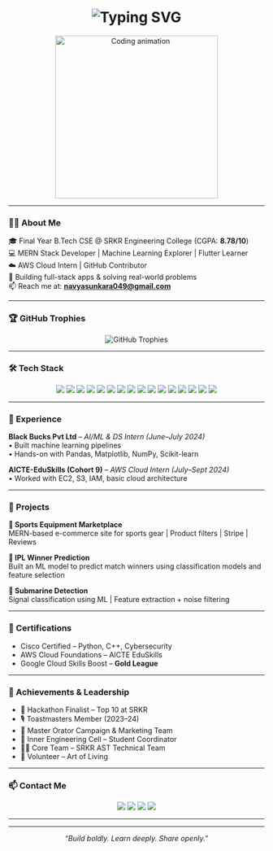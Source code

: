 <!-- Animated Typing Header -->
<h1 align="center">
  <img src="https://readme-typing-svg.demolab.com?font=Fira+Code&weight=500&size=26&pause=1000&color=F7009E&center=true&vCenter=true&width=900&lines=Hi+%F0%9F%91%8B%2C+I'm+SUNKARA+NAVYA+SRI+SAI;Full+Stack+Web+Developer+%7C+ML+Engineer;Cloud+%7C+Flutter+%7C+AWS+%7C+MERN+Stack+%7C+Open+to+Opportunities" alt="Typing SVG" />
</h1>

<p align="center">
  <img src="https://media.giphy.com/media/qgQUggAC3Pfv687qPC/giphy.gif" width="320" alt="Coding animation" />
</p>

---

### 👩‍💻 About Me

🎓 Final Year B.Tech CSE @ SRKR Engineering College (CGPA: **8.78/10**)  
💻 MERN Stack Developer | Machine Learning Explorer | Flutter Learner  
☁️ AWS Cloud Intern | GitHub Contributor  
🧠 Building full-stack apps & solving real-world problems  
📫 Reach me at: **navyasunkara049@gmail.com**

---

### 🏆 GitHub Trophies

<p align="center">
  <img src="https://github-profile-trophy.vercel.app/?username=Navya0311&theme=monokai&no-frame=true&column=7&margin-w=8&margin-h=10" alt="GitHub Trophies" />
</p>

---

### 🛠️ Tech Stack

<p align="center">
  <img src="https://img.shields.io/badge/C-00599C?style=for-the-badge&logo=c&logoColor=white"/>
  <img src="https://img.shields.io/badge/Java-007396?style=for-the-badge&logo=java&logoColor=white"/>
  <img src="https://img.shields.io/badge/Python-3776AB?style=for-the-badge&logo=python&logoColor=white"/>
  <img src="https://img.shields.io/badge/JavaScript-F7DF1E?style=for-the-badge&logo=javascript&logoColor=black"/>
  <img src="https://img.shields.io/badge/React-20232A?style=for-the-badge&logo=react&logoColor=61DAFB"/>
  <img src="https://img.shields.io/badge/Node.js-339933?style=for-the-badge&logo=node.js&logoColor=white"/>
  <img src="https://img.shields.io/badge/Express.js-000000?style=for-the-badge&logo=express&logoColor=white"/>
  <img src="https://img.shields.io/badge/MongoDB-4EA94B?style=for-the-badge&logo=mongodb&logoColor=white"/>
  <img src="https://img.shields.io/badge/MySQL-005C84?style=for-the-badge&logo=mysql&logoColor=white"/>
  <img src="https://img.shields.io/badge/Flutter-02569B?style=for-the-badge&logo=flutter&logoColor=white"/>
  <img src="https://img.shields.io/badge/AWS-232F3E?style=for-the-badge&logo=amazonaws&logoColor=white"/>
  <img src="https://img.shields.io/badge/Postman-FF6C37?style=for-the-badge&logo=postman&logoColor=white"/>
  <img src="https://img.shields.io/badge/Git-F05032?style=for-the-badge&logo=git&logoColor=white"/>
  <img src="https://img.shields.io/badge/scikit--learn-F7931E?style=for-the-badge&logo=scikit-learn&logoColor=white"/>
  <img src="https://img.shields.io/badge/Pandas-150458?style=for-the-badge&logo=pandas&logoColor=white"/>
  <img src="https://img.shields.io/badge/NumPy-013243?style=for-the-badge&logo=numpy&logoColor=white"/>
</p>

---

### 💼 Experience

**Black Bucks Pvt Ltd** – *AI/ML & DS Intern (June–July 2024)*  
• Built machine learning pipelines  
• Hands-on with Pandas, Matplotlib, NumPy, Scikit-learn

**AICTE-EduSkills (Cohort 9)** – *AWS Cloud Intern (July–Sept 2024)*  
• Worked with EC2, S3, IAM, basic cloud architecture

---

### 🚀 Projects

**🛒 Sports Equipment Marketplace**  
MERN-based e-commerce site for sports gear | Product filters | Stripe | Reviews

**🏏 IPL Winner Prediction**  
Built an ML model to predict match winners using classification models and feature selection

**🌊 Submarine Detection**  
Signal classification using ML | Feature extraction + noise filtering

---

### 📜 Certifications

- Cisco Certified – Python, C++, Cybersecurity  
- AWS Cloud Foundations – AICTE EduSkills  
- Google Cloud Skills Boost – **Gold League**

---

### 🌟 Achievements & Leadership

- 🥇 Hackathon Finalist – Top 10 at SRKR  
- 🎙️ Toastmasters Member (2023–24)  
- 📢 Master Orator Campaign & Marketing Team  
- 🧠 Inner Engineering Cell – Student Coordinator  
- 👩‍💻 Core Team – SRKR AST Technical Team  
- 🌱 Volunteer – Art of Living

---

### 📫 Contact Me

<p align="center">
  <a href="mailto:navyasunkara049@gmail.com"><img src="https://img.shields.io/badge/Gmail-D14836?style=for-the-badge&logo=gmail&logoColor=white" /></a>
  <a href="https://linkedin.com/in/navya-sri-sai-sunkara-6876a5311"><img src="https://img.shields.io/badge/LinkedIn-blue?style=for-the-badge&logo=linkedin&logoColor=white" /></a>
  <a href="https://github.com/Navya0311"><img src="https://img.shields.io/badge/GitHub-181717?style=for-the-badge&logo=github&logoColor=white" /></a>
  <a href="https://leetcode.com/u/navya_sunkara/"><img src="https://img.shields.io/badge/LeetCode-FFA116?style=for-the-badge&logo=leetcode&logoColor=black" /></a>
</p>

---



---

<p align="center"><i>“Build boldly. Learn deeply. Share openly.”</i></p>
